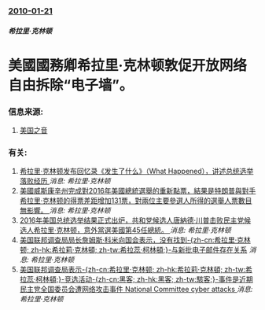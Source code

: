 ### [2010-01-21](/news/2010/01/21/index.md)

##### 希拉里·克林顿
#  美國國務卿希拉里·克林顿敦促开放网络自由拆除“电子墙”。




### 信息来源:

1. [美国之音](http://www1.voanews.com/chinese/news/US/INTERNETFREEDOM-20100121-82297112.html)

### 有关:

1. [希拉里·克林顿发布回忆录《发生了什么》（What Happened），讲述总统选举落败经历 ](/news/2017/09/12/希拉里-克林顿发布回忆录-发生了什么-What-Happened-讲述总统选举落败经历.md) _消息: 希拉里·克林顿_
2. [美國威斯康辛州完成對2016年美國總統選舉的重新點票，結果是特朗普與對手希拉里·克林顿的得票差距增加131票，對兩位主要參選人所得的選舉人票數目無影響。 ](/news/2016/12/12/美國威斯康辛州完成對2016年美國總統選舉的重新點票-結果是特朗普與對手希拉里-克林顿的得票差距增加131票-對兩位主要.md) _消息: 希拉里·克林顿_
3. [2016年美国总统选举结果正式出炉，共和党候选人唐納德·川普击败民主党候选人希拉里·克林顿，意外當選美國第45任總統。 ](/news/2016/11/9/2016年美国总统选举结果正式出炉-共和党候选人唐納德-川普击败民主党候选人希拉里-克林顿-意外當選美國第45任總統.md) _消息: 希拉里·克林顿_
4. [美国联邦调查局局长詹姆斯·科米向国会表示，没有找到-{zh-cn:希拉里·克林顿; zh-hk:希拉莉·克林頓; zh-tw:希拉蕊·柯林頓;}-与新批电子邮件存在关系](/news/2016/11/6/美国联邦调查局局长詹姆斯-科米向国会表示-没有找到-zh-cn-希拉里-克林顿-zh-hk-希拉莉-克林頓-zh.md) _消息: 希拉里·克林顿_
5. [美国联邦调查局表示-{zh-cn:希拉里·克林顿; zh-hk:希拉莉·克林頓; zh-tw:希拉蕊·柯林頓;}-竞选活动-{zh-cn:黑客; zh-hk:黑客; zh-tw:駭客;}-事件是近期民主党全国委员会遭网络攻击事件 National Committee cyber attacks ](/news/2016/07/29/美国联邦调查局表示-zh-cn-希拉里-克林顿-zh-hk-希拉莉-克林頓-zh-tw-希拉蕊-柯林頓-竞选活.md) _消息: 希拉里·克林顿_
